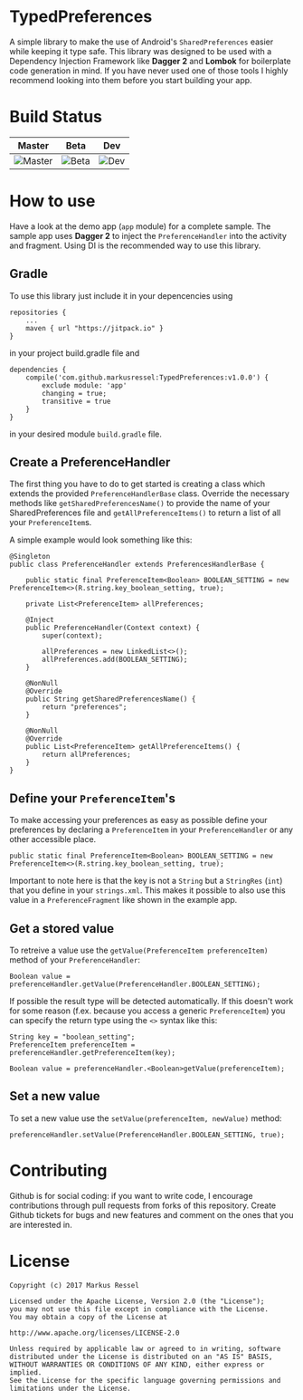 # TypedPreferences
A simple library to make the use of Android's ```SharedPreferences``` easier while keeping it type safe. This library was designed to be used with a Dependency Injection Framework like **Dagger 2** and **Lombok** for boilerplate code generation in mind. If you have never used one of those tools I highly recommend looking into them before you start building your app.

# Build Status

| Master       | Beta | Dev               |
|--------------|------|-------------------|
| ![Master](https://travis-ci.org/markusressel/TypedPreferences.svg?branch=master) | ![Beta](https://travis-ci.org/markusressel/TypedPreferences.svg?branch=beta) | ![Dev](https://travis-ci.org/markusressel/TypedPreferences.svg?branch=dev) |

# How to use
Have a look at the demo app (```app```  module) for a complete sample.
The sample app uses **Dagger 2** to inject the ```PreferenceHandler``` into the activity and fragment. Using DI is the recommended way to use this library.

## Gradle
To use this library just include it in your depencencies using

    repositories {
        ...
        maven { url "https://jitpack.io" }
    }

in your project build.gradle file and

    dependencies {
        compile('com.github.markusressel:TypedPreferences:v1.0.0') {
            exclude module: 'app'
            changing = true;
            transitive = true
        }
    }

in your desired module ```build.gradle``` file.

## Create a PreferenceHandler
The first thing you have to do to get started is creating a class which extends the provided ```PreferenceHandlerBase``` class.
Override the necessary methods like ```getSharedPreferencesName()``` to provide the name of your SharedPreferences file and ```getAllPreferenceItems()``` to return a list of all your ```PreferenceItem```s.

A simple example would look something like this:

```
@Singleton
public class PreferenceHandler extends PreferencesHandlerBase {

    public static final PreferenceItem<Boolean> BOOLEAN_SETTING = new PreferenceItem<>(R.string.key_boolean_setting, true);

    private List<PreferenceItem> allPreferences;

    @Inject
    public PreferenceHandler(Context context) {
        super(context);

        allPreferences = new LinkedList<>();
        allPreferences.add(BOOLEAN_SETTING);
    }

    @NonNull
    @Override
    public String getSharedPreferencesName() {
        return "preferences";
    }

    @NonNull
    @Override
    public List<PreferenceItem> getAllPreferenceItems() {
        return allPreferences;
    }
}
```

## Define your ```PreferenceItem```'s

To make accessing your preferences as easy as possible define your preferences by declaring a ```PreferenceItem``` in your ```PreferenceHandler``` or any other accessible place.

```
public static final PreferenceItem<Boolean> BOOLEAN_SETTING = new PreferenceItem<>(R.string.key_boolean_setting, true);
```

Important to note here is that the key is not a ```String``` but a ```StringRes``` (```int```) that you define in your ```strings.xml```. This makes it possible to also use this value in a ```PreferenceFragment``` like shown in the example app.

## Get a stored value

To retreive a value use the ```getValue(PreferenceItem preferenceItem)``` method of your ```PreferenceHandler```:

```
Boolean value = preferenceHandler.getValue(PreferenceHandler.BOOLEAN_SETTING);
```

If possible the result type will be detected automatically. If this doesn't work for some reason (f.ex. because you access a generic ```PreferenceItem```) you can specify the return type using the ```<>``` syntax like this:

```
String key = "boolean_setting";
PreferenceItem preferenceItem = preferenceHandler.getPreferenceItem(key);

Boolean value = preferenceHandler.<Boolean>getValue(preferenceItem);
```

## Set a new value

To set a new value use the ```setValue(preferenceItem, newValue)``` method:

```
preferenceHandler.setValue(PreferenceHandler.BOOLEAN_SETTING, true);
```

# Contributing

Github is for social coding: if you want to write code, I encourage contributions through pull requests from forks of this repository. Create Github tickets for bugs and new features and comment on the ones that you are interested in.

# License

    Copyright (c) 2017 Markus Ressel

    Licensed under the Apache License, Version 2.0 (the "License");
    you may not use this file except in compliance with the License.
    You may obtain a copy of the License at
    
    http://www.apache.org/licenses/LICENSE-2.0
    
    Unless required by applicable law or agreed to in writing, software
    distributed under the License is distributed on an "AS IS" BASIS,
    WITHOUT WARRANTIES OR CONDITIONS OF ANY KIND, either express or implied.
    See the License for the specific language governing permissions and
    limitations under the License.